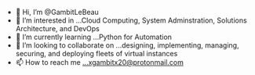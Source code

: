 - 👋 Hi, I’m @GambitLeBeau
- 👀 I’m interested in ...Cloud Computing, System Adminstration, Solutions Architecture, and DevOps
- 🌱 I’m currently learning ...Python for Automation
- 💞️ I’m looking to collaborate on ...designing, implementing, managing, securing, and deploying fleets of virtual instances
- 📫 How to reach me ...xgambitx20@protonmail.com

<!---
GambitLeBeau/GambitLeBeau is a ✨ special ✨ repository because its `README.md` (this file) appears on your GitHub profile.
You can click the Preview link to take a look at your changes.
--->
